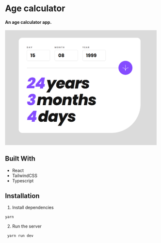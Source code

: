 # Age calculator

#### An age calculator app.

<img src='public/age-1.PNG' width='500px'>

## Built With

- React
- TailwindCSS
- Typescript

## Installation

1. Install dependencies

```bash
yarn
```

2. Run the server

```bash
 yarn run dev
```
